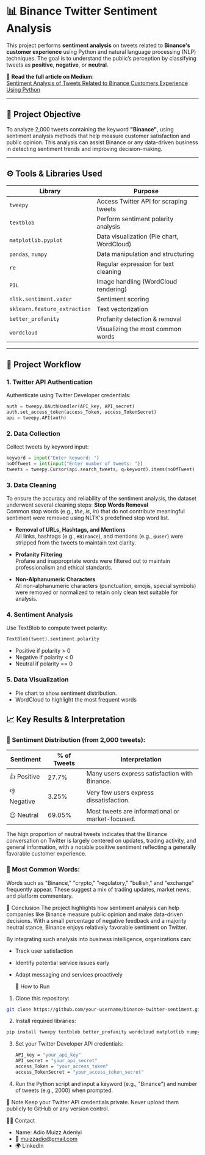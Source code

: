 # 📊 Binance Twitter Sentiment Analysis

This project performs **sentiment analysis** on tweets related to **Binance's customer experience** using Python and natural language processing (NLP) techniques. The goal is to understand the public’s perception by classifying tweets as **positive**, **negative**, or **neutral**.

🔗 **Read the full article on Medium**:  
[Sentiment Analysis of Tweets Related to Binance Customers Experience Using Python](https://medium.com/@muizzadio/sentiment-analysis-of-tweets-related-to-binance-customers-experience-using-python-517953c5c95)

---

## 📌 Project Objective

To analyze 2,000 tweets containing the keyword **"Binance"**, using sentiment analysis methods that help measure customer satisfaction and public opinion. This analysis can assist Binance or any data-driven business in detecting sentiment trends and improving decision-making.

---

## ⚙️ Tools & Libraries Used

| Library | Purpose |
|--------|--------|
| `tweepy` | Access Twitter API for scraping tweets |
| `textblob` | Perform sentiment polarity analysis |
| `matplotlib.pyplot` | Data visualization (Pie chart, WordCloud) |
| `pandas`, `numpy` | Data manipulation and structuring |
| `re` | Regular expression for text cleaning |
| `PIL` | Image handling (WordCloud rendering) |
| `nltk.sentiment.vader` | Sentiment scoring |
| `sklearn.feature_extraction` | Text vectorization |
| `better_profanity` | Profanity detection & removal |
| `wordcloud` | Visualizing the most common words |

---

## 🧪 Project Workflow

### 1. Twitter API Authentication

Authenticate using Twitter Developer credentials:
```python
auth = tweepy.OAuthHandler(API_key, API_secret)
auth.set_access_token(access_Token, access_TokenSecret)
api = tweepy.API(auth)
````

### 2. Data Collection
Collect tweets by keyword input:
```python
keyword = input("Enter keyword: ")
noOfTweet = int(input("Enter number of tweets: "))
tweets = tweepy.Cursor(api.search_tweets, q=keyword).items(noOfTweet)
```
### 3. Data Cleaning
To ensure the accuracy and reliability of the sentiment analysis, the dataset underwent several cleaning steps:
**Stop Words Removal**  
  Common stop words (e.g., *the*, *is*, *in*) that do not contribute meaningful sentiment were removed using NLTK's predefined stop word list.

- **Removal of URLs, Hashtags, and Mentions**  
  All links, hashtags (e.g., `#Binance`), and mentions (e.g., `@user`) were stripped from the tweets to maintain text clarity.

- **Profanity Filtering**  
  Profane and inappropriate words were filtered out to maintain professionalism and ethical standards.

- **Non-Alphanumeric Characters**  
  All non-alphanumeric characters (punctuation, emojis, special symbols) were removed or normalized to retain only clean text suitable for analysis.


### 4. Sentiment Analysis
Use TextBlob to compute tweet polarity:

```python
TextBlob(tweet).sentiment.polarity
```
- Positive if polarity > 0
- Negative if polarity < 0
- Neutral if polarity == 0

### 5. Data Visualization
- Pie chart to show sentiment distribution.
- WordCloud to highlight the most frequent words

##  📈 Key Results & Interpretation

### 🧾 Sentiment Distribution (from 2,000 tweets):

| Sentiment | % of Tweets | Interpretation                                  |
|-----------|-------------|--------------------------------------------------|
| 👍 Positive | 27.7%       | Many users express satisfaction with Binance.    |
| 👎 Negative | 3.25%       | Very few users express dissatisfaction.          |
| 😐 Neutral  | 69.05%      | Most tweets are informational or market-focused. |

The high proportion of neutral tweets indicates that the Binance conversation on Twitter is largely centered on updates, trading activity, and general information, with a notable positive sentiment reflecting a generally favorable customer experience.

###  🧾 Most Common Words:
Words such as "Binance," "crypto," "regulatory," "bullish," and "exchange" frequently appear. These suggest a mix of trading updates, market news, and platform commentary.

📌 Conclusion
The project highlights how sentiment analysis can help companies like Binance measure public opinion and make data-driven decisions. With a small percentage of negative feedback and a majority neutral stance, Binance enjoys relatively favorable sentiment on Twitter.

By integrating such analysis into business intelligence, organizations can:

- Track user satisfaction
- Identify potential service issues early
- Adapt messaging and services proactively

  🚀 How to Run
1. Clone this repository:
```bash
git clone https://github.com/your-username/binance-twitter-sentiment.git
````
2. Install required libraries:
```bash
pip install tweepy textblob better_profanity wordcloud matplotlib numpy pandas
````
3. Set your Twitter Developer API credentials:
   ```bash
   API_key = "your_api_key"
   API_secret = "your_api_secret"
   access_Token = "your_access_token"
   access_TokenSecret = "your_access_token_secret"
   ````
4. Run the Python script and input a keyword (e.g., "Binance") and number of tweets (e.g., 2000) when prompted.

🔐 Note
Keep your Twitter API credentials private. Never upload them publicly to GitHub or any version control.

👨‍💻 Contact 
- Name: Adio Muizz Adeniyi
- 📧 muizzadio@gmail.com
- 🌍 LinkedIn












